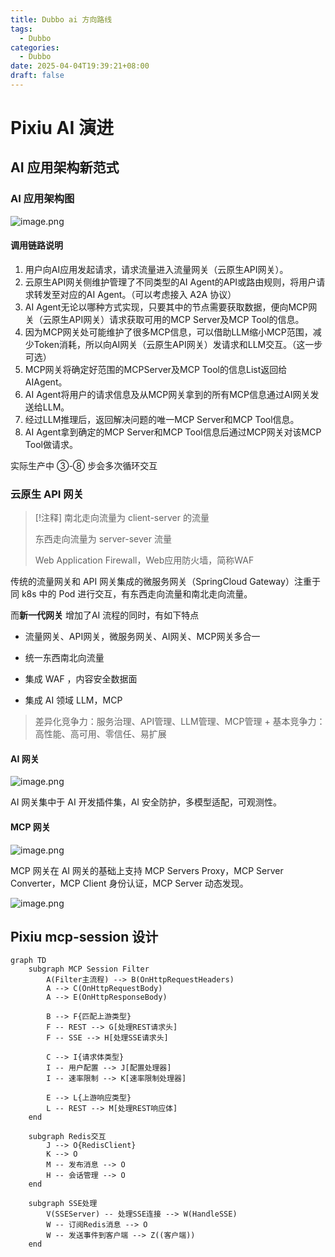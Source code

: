```yaml
---
title: Dubbo ai 方向路线
tags:
  - Dubbo
categories:
  - Dubbo
date: 2025-04-04T19:39:21+08:00
draft: false
---
```

# Pixiu AI 演进

## AI 应用架构新范式

### AI 应用架构图

![image.png](https://img.simi.host/20250422133722.png)

#### 调用链路说明

1. 用户向AI应用发起请求，请求流量进入流量网关（云原生API网关）。
2. 云原生API网关侧维护管理了不同类型的AI Agent的API或路由规则，将用户请求转发至对应的AI Agent。（可以考虑接入 A2A 协议）
3. AI Agent无论以哪种方式实现，只要其中的节点需要获取数据，便向MCP网关（云原生API网关）请求获取可用的MCP Server及MCP Tool的信息。
4. 因为MCP网关处可能维护了很多MCP信息，可以借助LLM缩小MCP范围，减少Token消耗，所以向AI网关（云原生API网关）发请求和LLM交互。（这一步可选）
5. MCP网关将确定好范围的MCPServer及MCP Tool的信息List返回给AIAgent。
6. AI Agent将用户的请求信息及从MCP网关拿到的所有MCP信息通过AI网关发送给LLM。
7. 经过LLM推理后，返回解决问题的唯一MCP Server和MCP Tool信息。
8. AI Agent拿到确定的MCP Server和MCP Tool信息后通过MCP网关对该MCP Tool做请求。

实际生产中 ③-⑧ 步会多次循环交互

### 云原生 API 网关

> [!注释]
> 南北走向流量为 client-server 的流量
> 
> 东西走向流量为 server-sever 流量
> 
> Web Application Firewall，Web应用防火墙，简称WAF

传统的流量网关和 API 网关集成的微服务网关（SpringCloud Gateway）注重于同 k8s 中的 Pod 进行交互，有东西走向流量和南北走向流量。

而**新一代网关** 增加了AI 流程的同时，有如下特点

- 流量网关、API网关，微服务网关、AI网关、MCP网关多合一

- 统一东西南北向流量

- 集成 WAF ，内容安全数据面

- 集成 AI 领域 LLM，MCP

> 差异化竞争力：服务治理、API管理、LLM管理、MCP管理 + 基本竞争力：高性能、高可用、零信任、易扩展

#### AI 网关

![image.png](https://img.simi.host/20250422143019.png)

AI 网关集中于 AI 开发插件集，AI 安全防护，多模型适配，可观测性。

#### MCP 网关

![image.png](https://img.simi.host/20250422145814.png)

MCP 网关在 AI 网关的基础上支持 MCP Servers Proxy，MCP Server Converter，MCP Client 身份认证，MCP Server 动态发现。

![image.png](https://img.simi.host/20250422152055.png)


## Pixiu mcp-session 设计

```mermaid
graph TD
    subgraph MCP Session Filter
        A(Filter主流程) --> B(OnHttpRequestHeaders)
        A --> C(OnHttpRequestBody)
        A --> E(OnHttpResponseBody)

        B --> F{匹配上游类型}
        F -- REST --> G[处理REST请求头]
        F -- SSE --> H[处理SSE请求头]

        C --> I{请求体类型}
        I -- 用户配置 --> J[配置处理器]
        I -- 速率限制 --> K[速率限制处理器]

        E --> L{上游响应类型}
        L -- REST --> M[处理REST响应体]
    end

    subgraph Redis交互
        J --> O{RedisClient}
        K --> O
        M -- 发布消息 --> O
        H -- 会话管理 --> O
    end

    subgraph SSE处理
        V(SSEServer) -- 处理SSE连接 --> W(HandleSSE)
        W -- 订阅Redis消息 --> O
        W -- 发送事件到客户端 --> Z((客户端))
    end
```


